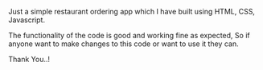 Just a simple restaurant ordering app which I have built using HTML, CSS, Javascript.

The functionality of the code is good and working fine as expected, So if anyone want to make changes to this code or want to use it they can.

Thank You..!
